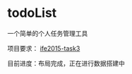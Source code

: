 # todoList
一个简单的个人任务管理工具  

项目要求： 
[ife2015-task3](https://github.com/baidu-ife/ife/tree/master/2015_spring/task/task0003)  

目前进度：布局完成，正在进行数据搭建中
